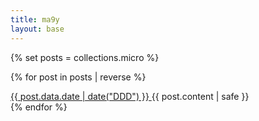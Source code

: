 ```yaml
---
title: ma9y
layout: base
---
```

{% set posts = collections.micro %}

{% for post in posts | reverse %}
    <div class="pb-4">
    <a href="{{ post.url }}" class="font-semibold">
      {{ post.data.date | date("DDD") }}
    </a>
      {{ post.content | safe }}
    </div>
{% endfor %}





